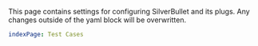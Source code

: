 This page contains settings for configuring SilverBullet and its plugs. Any
changes outside of the yaml block will be overwritten.

```yaml
indexPage: Test Cases
```
